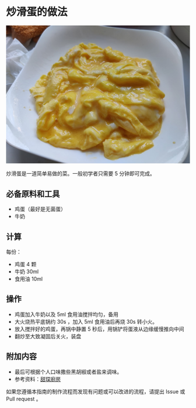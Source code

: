 # 炒滑蛋的做法

![炒滑蛋成品](./炒滑蛋.jpg)

炒滑蛋是一道简单易做的菜。一般初学者只需要 5 分钟即可完成。

## 必备原料和工具

- 鸡蛋（最好是无菌蛋）
- 牛奶

## 计算

每份：

- 鸡蛋 4 颗
- 牛奶 30ml
- 食用油 10ml

## 操作

- 鸡蛋加入牛奶以及 5ml 食用油搅拌均匀，备用
- 大火烧热平底锅约 30s ，加入 5ml 食用油后再烧 30s 转小火。
- 放入搅拌好的鸡蛋，再锅中静置 5 秒后，用锅铲将蛋液从边缘缓慢推向中间
- 翻炒至大致凝固后关火，装盘

## 附加内容

- 最后可根据个人口味撒些黑胡椒或者盐来调味。
- 参考资料：[甜琛廚房](http://sweetheartkitchen.com/recipes/scrambled-egg/)

如果您遵循本指南的制作流程而发现有问题或可以改进的流程，请提出 Issue 或 Pull request 。
